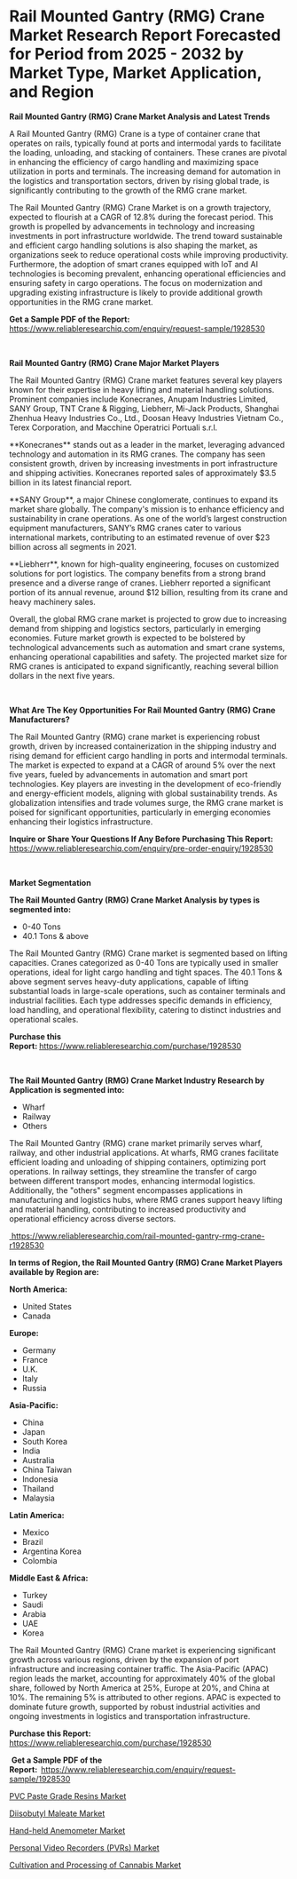<p><h1>Rail Mounted Gantry (RMG) Crane Market Research Report Forecasted for Period from 2025 -  2032 by Market Type, Market Application, and Region</h1></p><p><strong>Rail Mounted Gantry (RMG) Crane Market Analysis and Latest Trends</strong></p>
<p><p>A Rail Mounted Gantry (RMG) Crane is a type of container crane that operates on rails, typically found at ports and intermodal yards to facilitate the loading, unloading, and stacking of containers. These cranes are pivotal in enhancing the efficiency of cargo handling and maximizing space utilization in ports and terminals. The increasing demand for automation in the logistics and transportation sectors, driven by rising global trade, is significantly contributing to the growth of the RMG crane market.</p><p>The Rail Mounted Gantry (RMG) Crane Market is on a growth trajectory, expected to flourish at a CAGR of 12.8% during the forecast period. This growth is propelled by advancements in technology and increasing investments in port infrastructure worldwide. The trend toward sustainable and efficient cargo handling solutions is also shaping the market, as organizations seek to reduce operational costs while improving productivity. Furthermore, the adoption of smart cranes equipped with IoT and AI technologies is becoming prevalent, enhancing operational efficiencies and ensuring safety in cargo operations. The focus on modernization and upgrading existing infrastructure is likely to provide additional growth opportunities in the RMG crane market.</p></p>
<p><strong>Get a Sample PDF of the Report:&nbsp;</strong> <a href="https://www.reliableresearchiq.com/enquiry/request-sample/1928530?utm_campaign=2299&utm_medium=2&utm_source=Github&utm_content=ia&utm_term=29032025&utm_id=rail-mounted-gantry-rmg-crane">https://www.reliableresearchiq.com/enquiry/request-sample/1928530</a></p>
<p>&nbsp;</p>
<p><strong>Rail Mounted Gantry (RMG) Crane Major Market Players</strong></p>
<p><p>The Rail Mounted Gantry (RMG) Crane market features several key players known for their expertise in heavy lifting and material handling solutions. Prominent companies include Konecranes, Anupam Industries Limited, SANY Group, TNT Crane & Rigging, Liebherr, Mi-Jack Products, Shanghai Zhenhua Heavy Industries Co., Ltd., Doosan Heavy Industries Vietnam Co., Terex Corporation, and Macchine Operatrici Portuali s.r.l.</p><p>**Konecranes** stands out as a leader in the market, leveraging advanced technology and automation in its RMG cranes. The company has seen consistent growth, driven by increasing investments in port infrastructure and shipping activities. Konecranes reported sales of approximately $3.5 billion in its latest financial report.</p><p>**SANY Group**, a major Chinese conglomerate, continues to expand its market share globally. The company's mission is to enhance efficiency and sustainability in crane operations. As one of the world’s largest construction equipment manufacturers, SANY’s RMG cranes cater to various international markets, contributing to an estimated revenue of over $23 billion across all segments in 2021.</p><p>**Liebherr**, known for high-quality engineering, focuses on customized solutions for port logistics. The company benefits from a strong brand presence and a diverse range of cranes. Liebherr reported a significant portion of its annual revenue, around $12 billion, resulting from its crane and heavy machinery sales.</p><p>Overall, the global RMG crane market is projected to grow due to increasing demand from shipping and logistics sectors, particularly in emerging economies. Future market growth is expected to be bolstered by technological advancements such as automation and smart crane systems, enhancing operational capabilities and safety. The projected market size for RMG cranes is anticipated to expand significantly, reaching several billion dollars in the next five years.</p></p>
<p>&nbsp;</p>
<p><strong>What Are The Key Opportunities For Rail Mounted Gantry (RMG) Crane Manufacturers?</strong></p>
<p><p>The Rail Mounted Gantry (RMG) crane market is experiencing robust growth, driven by increased containerization in the shipping industry and rising demand for efficient cargo handling in ports and intermodal terminals. The market is expected to expand at a CAGR of around 5% over the next five years, fueled by advancements in automation and smart port technologies. Key players are investing in the development of eco-friendly and energy-efficient models, aligning with global sustainability trends. As globalization intensifies and trade volumes surge, the RMG crane market is poised for significant opportunities, particularly in emerging economies enhancing their logistics infrastructure.</p></p>
<p><strong>Inquire or Share Your Questions If Any Before Purchasing This Report:</strong> <a href="https://www.reliableresearchiq.com/enquiry/pre-order-enquiry/1928530?utm_campaign=2299&utm_medium=2&utm_source=Github&utm_content=ia&utm_term=29032025&utm_id=rail-mounted-gantry-rmg-crane">https://www.reliableresearchiq.com/enquiry/pre-order-enquiry/1928530</a></p>
<p>&nbsp;</p>
<p><strong>Market Segmentation</strong></p>
<p><strong>The Rail Mounted Gantry (RMG) Crane Market Analysis by types is segmented into:</strong></p>
<p><ul><li>0-40 Tons</li><li>40.1 Tons & above</li></ul></p>
<p><p>The Rail Mounted Gantry (RMG) Crane market is segmented based on lifting capacities. Cranes categorized as 0-40 Tons are typically used in smaller operations, ideal for light cargo handling and tight spaces. The 40.1 Tons & above segment serves heavy-duty applications, capable of lifting substantial loads in large-scale operations, such as container terminals and industrial facilities. Each type addresses specific demands in efficiency, load handling, and operational flexibility, catering to distinct industries and operational scales.</p></p>
<p><strong>Purchase this Report:&nbsp;</strong><a href="https://www.reliableresearchiq.com/purchase/1928530?utm_campaign=2299&utm_medium=2&utm_source=Github&utm_content=ia&utm_term=29032025&utm_id=rail-mounted-gantry-rmg-crane">https://www.reliableresearchiq.com/purchase/1928530</a></p>
<p>&nbsp;</p>
<p><strong>The Rail Mounted Gantry (RMG) Crane Market Industry Research by Application is segmented into:</strong></p>
<p><ul><li>Wharf</li><li>Railway</li><li>Others</li></ul></p>
<p><p>The Rail Mounted Gantry (RMG) crane market primarily serves wharf, railway, and other industrial applications. At wharfs, RMG cranes facilitate efficient loading and unloading of shipping containers, optimizing port operations. In railway settings, they streamline the transfer of cargo between different transport modes, enhancing intermodal logistics. Additionally, the "others" segment encompasses applications in manufacturing and logistics hubs, where RMG cranes support heavy lifting and material handling, contributing to increased productivity and operational efficiency across diverse sectors.</p></p>
<p><a href="https://www.reliableresearchiq.com/rail-mounted-gantry-rmg-crane-r1928530?utm_campaign=2299&utm_medium=2&utm_source=Github&utm_content=ia&utm_term=29032025&utm_id=rail-mounted-gantry-rmg-crane">&nbsp;https://www.reliableresearchiq.com/rail-mounted-gantry-rmg-crane-r1928530</a></p>
<p><strong>In terms of Region, the Rail Mounted Gantry (RMG) Crane Market Players available by Region are:</strong></p>
<p>
    <p> <strong> North America: </strong>
        <ul>
            <li>United States</li>
            <li>Canada</li>
        </ul>
        </p> 
    <p> <strong> Europe: </strong>
        <ul>
            <li>Germany</li>
            <li>France</li>
            <li>U.K.</li>
            <li>Italy</li>
            <li>Russia</li>
        </ul>
        </p> 
    <p> <strong> Asia-Pacific: </strong>
        <ul>
            <li>China</li>
            <li>Japan</li>
            <li>South Korea</li>
            <li>India</li>
            <li>Australia</li>
            <li>China Taiwan</li>
            <li>Indonesia</li>
            <li>Thailand</li>
            <li>Malaysia</li>
        </ul>
        </p> 
    <p> <strong> Latin America: </strong>
        <ul>
            <li>Mexico</li>
            <li>Brazil</li>
            <li>Argentina Korea</li>
            <li>Colombia</li>
        </ul>
        </p> 
    <p> <strong> Middle East & Africa: </strong>
        <ul>
            <li>Turkey</li>
            <li>Saudi</li>
            <li>Arabia</li>
            <li>UAE</li>
            <li>Korea</li>
        </ul>
    </p>
    </p>
<p><p>The Rail Mounted Gantry (RMG) Crane market is experiencing significant growth across various regions, driven by the expansion of port infrastructure and increasing container traffic. The Asia-Pacific (APAC) region leads the market, accounting for approximately 40% of the global share, followed by North America at 25%, Europe at 20%, and China at 10%. The remaining 5% is attributed to other regions. APAC is expected to dominate future growth, supported by robust industrial activities and ongoing investments in logistics and transportation infrastructure.</p></p>
<p><strong>Purchase this Report: </strong><a href="https://www.reliableresearchiq.com/purchase/1928530?utm_campaign=2299&utm_medium=2&utm_source=Github&utm_content=ia&utm_term=29032025&utm_id=rail-mounted-gantry-rmg-crane">https://www.reliableresearchiq.com/purchase/1928530</a></p>
<p>&nbsp;<strong>Get a Sample PDF of the Report:&nbsp;&nbsp;</strong><a href="https://www.reliableresearchiq.com/enquiry/request-sample/1928530?utm_campaign=2299&utm_medium=2&utm_source=Github&utm_content=ia&utm_term=29032025&utm_id=rail-mounted-gantry-rmg-crane">https://www.reliableresearchiq.com/enquiry/request-sample/1928530</a></p>
<p><strong></strong></p>
<p><p><a href="https://github.com/duskodazzi34/Market-Research-Report-List-1/blob/main/pvc-paste-grade-resins-market.md?utm_campaign=2299&utm_medium=2&utm_source=Github&utm_content=ia&utm_term=29032025&utm_id=rail-mounted-gantry-rmg-crane">PVC Paste Grade Resins Market</a></p><p><a href="https://github.com/drevertevell/Market-Research-Report-List-1/blob/main/diisobutyl-maleate-market.md?utm_campaign=2299&utm_medium=2&utm_source=Github&utm_content=ia&utm_term=29032025&utm_id=rail-mounted-gantry-rmg-crane">Diisobutyl Maleate Market</a></p><p><a href="https://github.com/elhibacajka/Market-Research-Report-List-1/blob/main/hand-held-anemometer-market.md?utm_campaign=2299&utm_medium=2&utm_source=Github&utm_content=ia&utm_term=29032025&utm_id=rail-mounted-gantry-rmg-crane">Hand-held Anemometer Market</a></p><p><a href="https://github.com/ienamoun/Market-Research-Report-List-1/blob/main/personal-video-recorders-pvrs-market.md?utm_campaign=2299&utm_medium=2&utm_source=Github&utm_content=ia&utm_term=29032025&utm_id=rail-mounted-gantry-rmg-crane">Personal Video Recorders (PVRs) Market</a></p><p><a href="https://github.com/kabotcaddoub/Market-Research-Report-List-1/blob/main/cultivation-and-processing-of-cannabis-market.md?utm_campaign=2299&utm_medium=2&utm_source=Github&utm_content=ia&utm_term=29032025&utm_id=rail-mounted-gantry-rmg-crane">Cultivation and Processing of Cannabis Market</a></p></p>